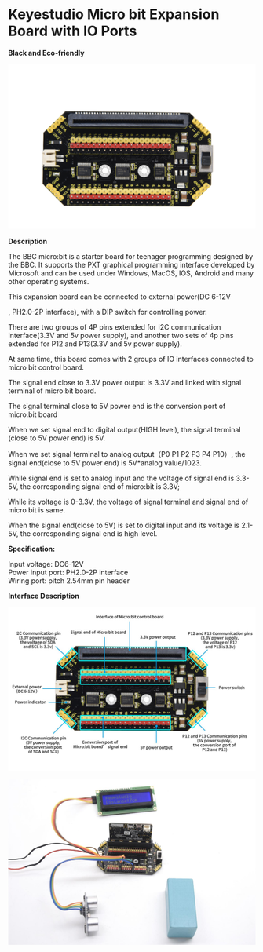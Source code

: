 # **Keyestudio Micro bit Expansion Board with IO Ports**

**Black and Eco-friendly**

**![KS4012](KS4012/media/2dc9b652f8a22184df99e9a9e2968ae2.png)**

**Description**

The BBC micro:bit is a starter board for teenager programming designed by the
BBC. It supports the PXT graphical programming interface developed by Microsoft
and can be used under Windows, MacOS, IOS, Android and many other operating
systems.

This expansion board can be connected to external power(DC 6-12V

, PH2.0-2P interface), with a DIP switch for controlling power.

There are two groups of 4P pins extended for I2C communication interface(3.3V
and 5v power supply), and another two sets of 4p pins extended for P12 and
P13(3.3V and 5v power supply).

At same time, this board comes with 2 groups of IO interfaces connected to micro
bit control board.

The signal end close to 3.3V power output is 3.3V and linked with signal
terminal of micro:bit board.

The signal terminal close to 5V power end is the conversion port of micro:bit
board

When we set signal end to digital output(HIGH level), the signal terminal (close
to 5V power end) is 5V.

When we set signal terminal to analog output（P0 P1 P2 P3 P4 P10）, the signal
end(close to 5V power end) is 5V\*analog value/1023.

While signal end is set to analog input and the voltage of signal end is 3.3-5V,
the corresponding signal end of micro:bit is 3.3V;

While its voltage is 0-3.3V, the voltage of signal terminal and signal end of
micro bit is same.

When the signal end(close to 5V) is set to digital input and its voltage is
2.1-5V, the corresponding signal end is high level.

**Specification:**

Input voltage: DC6-12V  
Power input port: PH2.0-2P interface  
Wiring port: pitch 2.54mm pin header

**Interface Description**

![KS4012标注（英文）](KS4012/media/e7db6c8f2fb2473bcd89d9cec88865f2.jpeg)

![\_DSC6397](KS4012/media/f1d4f650d64825cdce8ce862973bc735.jpeg)

# 
